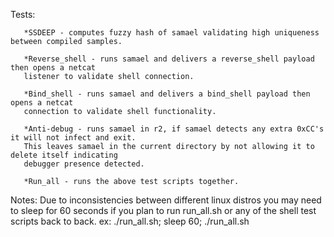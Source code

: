 Tests:

	   *SSDEEP - computes fuzzy hash of samael validating high uniqueness between compiled samples.

	   *Reverse_shell - runs samael and delivers a reverse_shell payload then opens a netcat
	   listener to validate shell connection.

	   *Bind_shell - runs samael and delivers a bind_shell payload then opens a netcat
	   connection to validate shell functionality.

	   *Anti-debug - runs samael in r2, if samael detects any extra 0xCC's it will not infect and exit.
	   This leaves samael in the current directory by not allowing it to delete itself indicating
	   debugger presence detected.

	   *Run_all - runs the above test scripts together.

Notes:
	   Due to inconsistencies between different linux distros you may need to sleep for 60
	   seconds if you plan to run run_all.sh or any of the shell test scripts back to back.
	   ex: ./run_all.sh; sleep 60; ./run_all.sh
